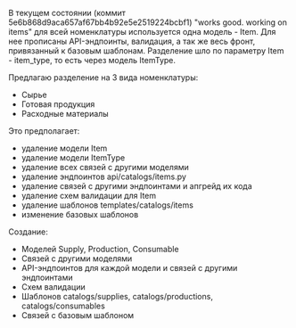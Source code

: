 В текущем состоянии (коммит 5e6b868d9aca657af67bb4b92e5e2519224bcbf1) "works good. working on items"
для всей номенклатуры используется одна модель - Item. 
Для нее прописаны API-эндпоинты, валидация, а так же весь фронт, привязанный к базовым шаблонам. 
Разделение шло по параметру Item - item_type, то есть через модель ItemType.

Предлагаю разделение на 3 вида номенклатуры:
 - Сырье
 - Готовая продукция
 - Расходные материалы

 Это предполагает: 
  - удаление модели Item
  - удаление модели ItemType
  - удаление всех связей с другими моделями
  - удаление эндпоинтов api/catalogs/items.py
  - удаление связей с другими эндпоинтами и апгрейд их кода
  - удаление схем валидации для Item
  - удаление шаблонов templates/catalogs/items
  - изменение базовых шаблонов

Создание:
 - Моделей Supply, Production, Consumable
 - Связей с другими моделями
 - API-эндпоинтов для каждой модели и связей с другими эндпоинтами
 - Схем валидации 
 - Шаблонов catalogs/supplies, catalogs/productions, catalogs/consumables
 - Связей с базовым шаблоном


